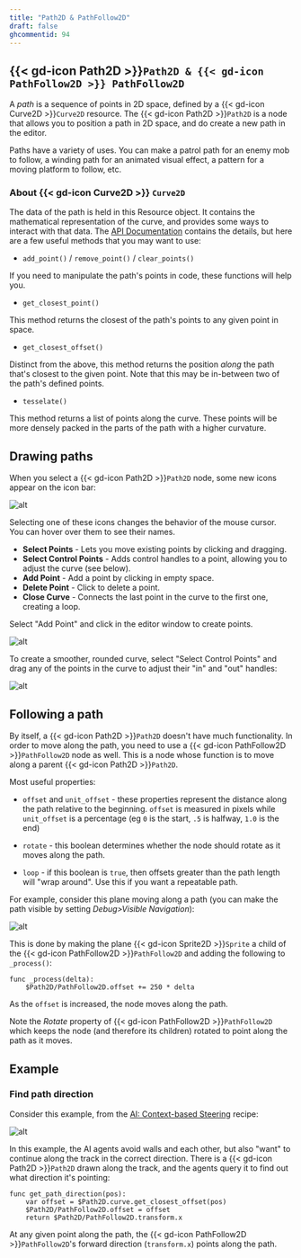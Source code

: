 ```yaml
---
title: "Path2D & PathFollow2D"
draft: false
ghcommentid: 94
---
```


## {{< gd-icon Path2D >}}`Path2D & {{< gd-icon PathFollow2D >}} PathFollow2D`

A *path* is a sequence of points in 2D space, defined by a {{< gd-icon Curve2D >}}`Curve2D` resource. The {{< gd-icon Path2D >}}`Path2D` is a node that allows you to position a path in 2D space, and do create a new path in the editor.

Paths have a variety of uses. You can make a patrol path for an enemy mob to follow, a winding path for an animated visual effect, a pattern for a moving platform to follow, etc.

### About {{< gd-icon Curve2D >}} `Curve2D`

The data of the path is held in this Resource object. It contains the mathematical representation of the curve, and provides some ways to interact with that data. The [API Documentation](https://docs.godotengine.org/en/stable/classes/class_curve2d.html) contains the details, but here are a few useful methods that you may want to use:

* `add_point()` / `remove_point()` / `clear_points()`

If you need to manipulate the path's points in code, these functions will help you.

* `get_closest_point()`

This method returns the closest of the path's points to any given point in space.

* `get_closest_offset()`

Distinct from the above, this method returns the position *along* the path that's closest to the given point. Note that this may be in-between two of the path's defined points.

* `tesselate()`

This method returns a list of points along the curve. These points will be more densely packed in the parts of the path with a higher curvature.

## Drawing paths

When you select a {{< gd-icon Path2D >}}`Path2D` node, some new icons appear on the icon bar:

![alt](/godot_recipes/img/kyn_path2d_01.png)

Selecting one of these icons changes the behavior of the mouse cursor. You can hover over them to see their names.

* **Select Points** - Lets you move existing points by clicking and dragging.
* **Select Control Points** - Adds control handles to a point, allowing you to adjust the curve (see below).
* **Add Point** - Add a point by clicking in empty space.
* **Delete Point** - Click to delete a point.
* **Close Curve** - Connects the last point in the curve to the first one, creating a loop.

Select "Add Point" and click in the editor window to create points.

![alt](/godot_recipes/img/kyn_path2d_02.png)

To create a smoother, rounded curve, select "Select Control Points" and drag any of the points in the curve to adjust their "in" and "out" handles:

![alt](/godot_recipes/img/kyn_path2d_03.png)

## Following a path

By itself, a {{< gd-icon Path2D >}}`Path2D` doesn't have much functionality. In order to move along the path, you need to use a {{< gd-icon PathFollow2D >}}`PathFollow2D` node as well. This is a node whose function is to move along a parent {{< gd-icon Path2D >}}`Path2D`.

Most useful properties:

* `offset` and `unit_offset` - these properties represent the distance along the path relative to the beginning. `offset` is measured in pixels while `unit_offset` is a percentage (eg `0` is the start, `.5` is halfway, `1.0` is the end)

* `rotate` - this boolean determines whether the node should rotate as it moves along the path.

* `loop` - if this boolean is `true`, then offsets greater than the path length will "wrap around". Use this if you want a repeatable path.

For example, consider this plane moving along a path (you can make the path visible by setting *Debug>Visible Navigation*):

![alt](/godot_recipes/img/kyn_path2d_04.gif)

This is done by making the plane {{< gd-icon Sprite2D >}}`Sprite` a child of the {{< gd-icon PathFollow2D >}}`PathFollow2D` and adding the following to `_process()`:

```gdscript
func _process(delta):
    $Path2D/PathFollow2D.offset += 250 * delta
```

As the `offset` is increased, the node moves along the path.

Note the *Rotate* property of {{< gd-icon PathFollow2D >}}`PathFollow2D` which keeps the node (and therefore its children) rotated to point along the path as it moves.

## Example

### Find path direction

Consider this example, from the [AI: Context-based Steering](/godot_recipes/ai/context_map/) recipe:

![alt](/godot_recipes/img/ai_context_10.gif)

In this example, the AI agents avoid walls and each other, but also "want" to continue along the track in the correct direction. There is a {{< gd-icon Path2D >}}`Path2D` drawn along the track, and the agents query it to find out what direction it's pointing:

```gdscript
func get_path_direction(pos):
    var offset = $Path2D.curve.get_closest_offset(pos)
    $Path2D/PathFollow2D.offset = offset
    return $Path2D/PathFollow2D.transform.x
```

At any given point along the path, the {{< gd-icon PathFollow2D >}}`PathFollow2D`'s forward direction (`transform.x`) points along the path.

<!-- ## Related recipes

- [Interpolated Camera](/godot_recipes/3d/interpolated_camera/)
- [Inputs: Introduction](/godot_recipes/input/input_intro/)
- [KinematicBody: Movement](/godot_recipes/3d/kinematic_body/) -->

<!-- #### Like video?

{{< youtube Lx2d5cgMj5U >}} -->